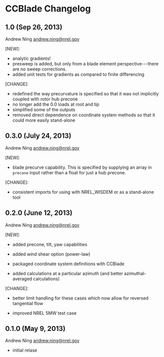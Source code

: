 # CCBlade Changelog

## 1.0 (Sep 26, 2013)

Andrew Ning <andrew.ning@nrel.gov>

[NEW]:

- analytic gradients!
- presweep is added, but only from a blade element perspective---there are no sweep corrections.
- added unit tests for gradients as compared to finite differencing

[CHANGE]:

- redefined the way precurvature is specified so that it was not implicitly coupled with rotor hub precone
- no longer add the 0.0 loads at root and tip
- simplified some of the outputs
- removed direct dependence on coordinate system methods so that it could more easily stand-alone


## 0.3.0 (July 24, 2013)

Andrew Ning <andrew.ning@nrel.gov>

[NEW]:

- blade precurve capability.  This is specified by supplying an array in ``precone`` input rather than a float for just a hub precone.

[CHANGE]:

- consistent imports for using with NREL_WISDEM or as a stand-alone tool


## 0.2.0 (June 12, 2013)

Andrew Ning <andrew.ning@nrel.gov>

[NEW]:

- added precone, tilt, yaw capabilities

- added wind shear option (power-law)

- packaged coordinate system definitions with CCBlade

- added calculations at a particular azimuth (and better azimuthal-averaged calculations)

[CHANGE]:

- better limit handling for these cases which now allow for reversed tangential flow

- improved NREL 5MW test case


## 0.1.0 (May 9, 2013)

Andrew Ning <andrew.ning@nrel.gov>

- initial relase
